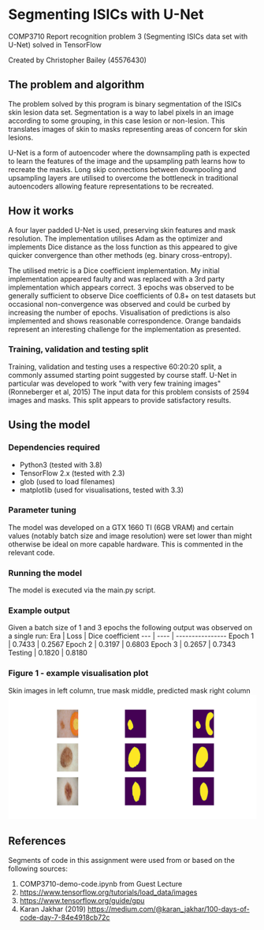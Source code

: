 # Segmenting ISICs with U-Net

COMP3710 Report recognition problem 3 (Segmenting ISICs data set with U-Net) solved in TensorFlow

Created by Christopher Bailey (45576430)

## The problem and algorithm
The problem solved by this program is binary segmentation of the ISICs skin lesion data set. Segmentation is a way to label pixels in an image according to some grouping, in this case lesion or non-lesion. This translates images of skin to masks representing areas of concern for skin lesions.

U-Net is a form of autoencoder where the downsampling path is expected to learn the features of the image and the upsampling path learns how to recreate the masks. Long skip connections between downpooling and upsampling layers are utilised to overcome the bottleneck in traditional autoencoders allowing feature representations to be recreated.

## How it works
A four layer padded U-Net is used, preserving skin features and mask resolution. The implementation utilises Adam as the optimizer and implements Dice distance as the loss function as this appeared to give quicker convergence than other methods (eg. binary cross-entropy).

The utilised metric is a Dice coefficient implementation. My initial implementation appeared faulty and was replaced with a 3rd party implementation which appears correct. 3 epochs was observed to be generally sufficient to observe Dice coefficients of 0.8+ on test datasets but occasional non-convergence was observed and could be curbed by increasing the number of epochs. Visualisation of predictions is also implemented and shows reasonable correspondence. Orange bandaids represent an interesting challenge for the implementation as presented.

### Training, validation and testing split
Training, validation and testing uses a respective 60:20:20 split, a commonly assumed starting point suggested by course staff. U-Net in particular was developed to work "with very few training images" (Ronneberger et al, 2015) The input data for this problem consists of 2594 images and masks. This split appears to provide satisfactory results.

## Using the model
### Dependencies required
* Python3 (tested with 3.8)
* TensorFlow 2.x (tested with 2.3)
* glob (used to load filenames)
* matplotlib (used for visualisations, tested with 3.3)

### Parameter tuning
The model was developed on a GTX 1660 TI (6GB VRAM) and certain values (notably batch size and image resolution) were set lower than might otherwise be ideal on more capable hardware. This is commented in the relevant code.

### Running the model
The model is executed via the main.py script.

### Example output
Given a batch size of 1 and 3 epochs the following output was observed on a single run:
Era | Loss | Dice coefficient
--- | ---- | ----------------
Epoch 1 | 0.7433 | 0.2567
Epoch 2 | 0.3197 | 0.6803
Epoch 3 | 0.2657 | 0.7343
Testing | 0.1820 | 0.8180


### Figure 1 - example visualisation plot
Skin images in left column, true mask middle, predicted mask right column
![Visualisation of predictions](visual.png)

## References
Segments of code in this assignment were used from or based on the following sources:
1. COMP3710-demo-code.ipynb from Guest Lecture
1. https://www.tensorflow.org/tutorials/load_data/images
1. https://www.tensorflow.org/guide/gpu
1. Karan Jakhar (2019) https://medium.com/@karan_jakhar/100-days-of-code-day-7-84e4918cb72c